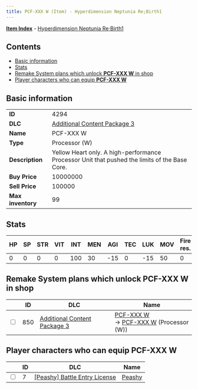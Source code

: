```yaml
---
title: PCF-XXX W (Item) - Hyperdimension Neptunia Re;Birth1
---
```


[**Item Index**](/neptunia/rb1/item/index.html) - [Hyperdimension Neptunia Re;Birth1](/neptunia/rb1)

## Contents

- [Basic information](#basic-information)
- [Stats](#stats)
- [Remake System plans which unlock **PCF-XXX W** in shop](#remake-system-plans-which-unlock-pcf-xxx-w-in-shop)
- [Player characters who can equip **PCF-XXX W**](#player-characters-who-can-equip-pcf-xxx-w)

## Basic information

|   |   |
| -- | -- |
| **ID** | 4294 |
| **DLC** | [Additional Content Package 3](/neptunia/rb1/dlc/12-pack3.html) |
| **Name** | PCF-XXX W |
| **Type** | Processor (W) |
| **Description** | Yellow Heart only. A high-performance Processor Unit that pushed the limits of the Base Core. |
| **Buy Price** | 10000000 |
| **Sell Price** | 100000 |
| **Max inventory** | 99 |


## Stats

| HP | SP | STR | VIT | INT | MEN | AGI | TEC | LUK | MOV | Fire res. | Ice res. | Wind res. | Lightning res. |
| -- | -- | --- | --- | --- | --- | --- | --- | --- | --- | --------- | -------- | --------- | -------------- |
| 0 | 0 | 0 | 0 | 100 | 30 | -15 | 0 | -15 | 50 | 0 | 0 | 0 | 0 |


## Remake System plans which unlock **PCF-XXX W** in shop

|    | ID | DLC | Name |
| -- | -- | --- | ---- |
| <input type="checkbox" id="rb1-remake-12-850" class="trackbox" /> | 850 | [Additional Content Package 3](/neptunia/rb1/dlc/12-pack3.html) | [PCF-XXX W](/neptunia/rb1/remake/12-850-pcf-xxx-w.html)<br /> → [PCF-XXX W](/neptunia/rb1/item/12-4294-pcf-xxx-w.html) (Processor (W)) |


## Player characters who can equip **PCF-XXX W**

|    | ID | DLC | Name |
| -- | -- | --- | ---- |
| <input type="checkbox" id="rb1-player-8-7" class="trackbox" /> | 7 | [[Peashy] Battle Entry License](/neptunia/rb1/dlc/8-peashy.html) | [Peashy](/neptunia/rb1/player/8-7-peashy.html) |

